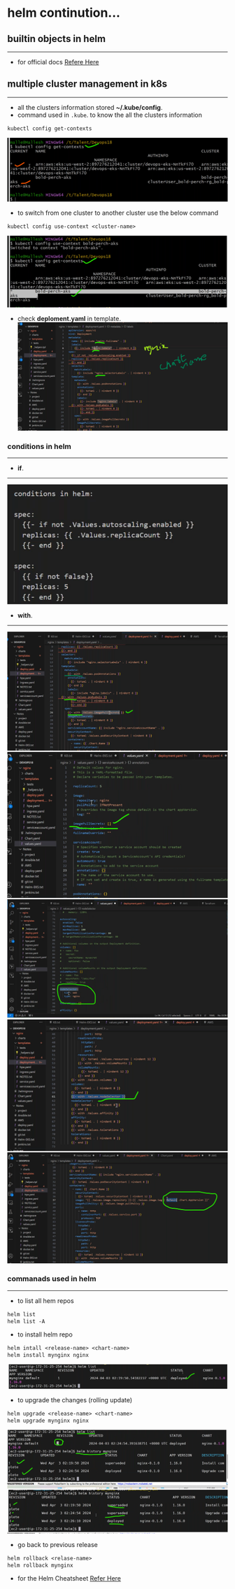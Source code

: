 # helm continution...

## builtin objects in helm
---------------------------------------
* for official docs [Refere Here](https://helm.sh/docs/chart_template_guide/builtin_objects/)
  

## multiple cluster management in k8s
------------------------------------------------------
* all the clusters information stored __~/.kube/config__.
* command used in `.kube`. to know the all the clusters information
```
kubectl config get-contexts
```
![preview](./images/helm13.png)
* to switch from one cluster to another cluster use the below command
```
kubectl config use-context <cluster-name>
```
![preview](./images/helm14.png)
* check __deploment.yaml__ in template.
![preview](./images/helm15.png)

### conditions in helm
----------------------------------
* __if__.
------------------------
![preview](./images/helm16.png)

* __with__.
--------------------
![preview](./images/helm17.png)
![preview](./images/helm18.png)
![preview](./images/helm19.png)
![preview](./images/helm20.png)
![preview](./images/helm21.png)

### commanads used in helm
------------------------------
* to list all hem repos
```
helm list
helm list -A
```
* to install helm repo
```
helm intall <release-name> <chart-name>
helm install mynginx nginx
```
![preview](./images/helm22.png)
* to upgrade the changes (rolling update)
```
helm upgrade <release-name> <chart-name>
helm upgrade mynginx nginx
```
![preview](./images/helm23.png)
![preview](./images/helm24.png)
* go back to previous release
```
helm rollback <relase-name>
helm rollback mynginx
```
* for the Helm Cheatsheet [Refer Here](https://helm.sh/docs/intro/cheatsheet/)





